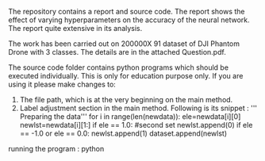 The repository contains a report and source code. The report shows the effect of varying
hyperparameters on the accuracy of the neural network. The report quite extensive in its analysis.

The work has been carried out on 200000X 91 dataset of DJI Phantom Drone with 3 classes.
The details are in the attached Question.pdf.

The source code folder contains python programs which should be executed individually.
This is only for education purpose only. If you are using it please make changes to:
1. The file path, which is at the very beginning on the main method.
2. Label adjustment section in the main method. Following is its snippet :
''' Preparing the data'''
    for i in range(len(newdata)):
        ele=newdata[i][0]
        newlst=newdata[i][1:]
        if ele == 1.0:  #second set
            newlst.append(0)
        if ele == -1.0 or ele == 0.0:
            newlst.append(1)
        dataset.append(newlst)

running the program :
python <name of the program> 
